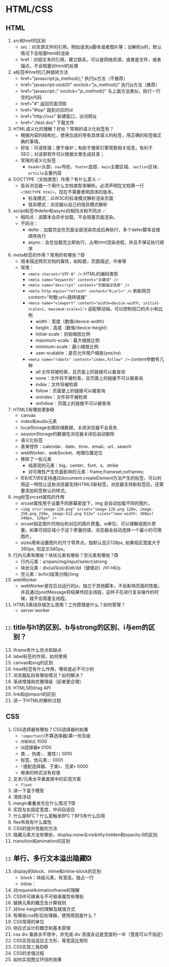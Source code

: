 # HTML/CSS
## HTML
1. src和href的区别
	- src：对资源文件的引用，例如请求js脚本或者图片等；当解析js时，默认情况下会阻塞html的渲染
	- href：对超文本的引用，建立联系，可以是网络资源，或者是文件，或者锚点，不会阻塞对html的处理
2. a标签中href的几种跳转方法
	- href="javascript:js_method();" 执行js方法（不推荐）
	- href="javascript:void(0)" onclick="js_method()" 执行js方法（推荐）
	- href="javascript:;" οnclick="js_method()" 与上面方法类似，执行一行空的js代码
	- href="#" 返回页面顶部
	- href="#top" 跳到对应的id
	- href="http://xxx" 新建窗口，访问网址
	- href="./test.doc" 下载文件
3. HTML语义化的理解？好处？常用的语义化标签有？
	- 根据内容的结构化，使用合适的带有具体语义的标签，用正确的标签做正确的事情。
	- 好处：可读性强；便于维护；有助于搜索引擎爬取相关信息，有利于SEO；对读屏软件可以根据文章生成目录；
	- 常用的语义化标签
		- `header`头部、`nav`导航、`footer`底部、`main`主要区域、`section`区块、`article`主要内容
4. DOCTYPE（文档类型）作用？有什么意义 ✅ 
	- 告诉浏览器一个用什么文档类型来解析。必须声明在文档第一行`<!DOCTYPE html>`，现在不需要表明具体的版本。
		- 标准模式：以W3C的标准模式解析渲染页面
		- 怪异模式：浏览器以自己的怪异模式解析
5. script标签中defer和async的相同点和不同点 ✅
	- 相同点：该脚本会异步加载，不会阻塞页面渲染。
	- 不同点：
		- defer：加载完会在页面全部渲染完成后再执行，多个defer脚本会按顺序执行
		- async：会在加载完立即执行，占用html渲染进程，并且不保证执行顺序
7. meta标签的作用？常用的有哪些？❎
	- 用来描述网页文档的属性，如标题，页面描述，作者等
	- 常用：
		- `<meta charset="UTF-8" />` HTML的编码类型
		- `<meta name="keywords" content="关键词" />`
		- `<meta name="descript" content="页面描述信息" />`
		- `<meta http-equiv="refresh" content="0;url=" />` 刷新网页 content="秒数;url=跳转链接"
		- `<meta name="viewport" content="width=device-width, initial-scale=1, maximum-scale=1">` 适配移动端，可以控制视口的大小和比例
			- width：宽度（数值/device-width) 
			- height：高度（数值/device-height）
			- initial-scale：初始缩放比例 
			- maximum-scale：最大缩放比例 
			- minimum-scale：最小缩放比例 
			- user-scalable：是否允许用户缩放(yes/no)
		- `<meta name="robots" content="index,follow" />` content参数有几种
			- all:文件将被检索，且页面上的链接可以备查询
			- none：文件将不被检索，且页面上的链接不可以被查询
			- index：文件将被检索
			- follow：页面是上的链接可以被查询
			- onindex：文件将不被检索
			- onfollow：页面上的链接不可以被查询
8. HTML5有哪些更新❎
	- canvas
	- video和audio元素
	- localStorage长期存储数据，关闭浏览器不会丢失
	- sessionStorage的数据在浏览器关闭后自动删除
	- 语义化标签
	- 表单控件：calendar、date、time、email、url、search
	- webWorker、webSocket、地理位置定位
	- 移除了一些元素
		- 纯表现的元素：big、center、font、s、strike
		- 对可用性产生负面影响的元素：frame,frameset,noframes;
	- IE8/IE7/IE6支持通过document.createElement方法产生的标签，可以利用这一特性让这些浏览器支持HTML5新标签，浏览器支持新标签后，还需要添加标签默认的样式。
9. img标签srcset属性的作用
	- srcset属性用于设置不同屏幕密度下，img 会自动加载不同的图片。
	- `<img src="image-128.png" srcset="image-128.png 128w, image-256.png 256w, image-512.png 512w" sizes="(max-width: 360px) 340px, 128px" />`
	- srcset指定图片的地址和对应的图片质量。w单位，可以理解成图片质量。如果可视区域小于这个质量的值，浏览器会自动选择一个最小的可用图片。
	- sizes用来设置图片的尺寸零界点。指默认显示128px, 如果视区宽度大于360px, 则显示340px。
10. 行内元素有哪些？块状元素有哪些？空元素有哪些？❎
	- 行内元素：a/span/img/input/select/strong
	- 块状元素：div/ul/li/ol/dl/dt/dd（键值对）/h1-h6/p
	- 空元素：br/hr(段落分隔)/img
11. webWorker
	- webWorker是在后台运行的js，独立于其他脚本，不会影响页面的性能，并且通过postMessage将结果传回主线程，这样子在进行复杂操作的时候，就不会阻塞主线程。
12. HTML5离线存储怎么使用？工作原理是什么？如何管理？
	- server worker
13. title与h1的区别、b与strong的区别、i与em的区别？
	- 
14. iframe有什么优点和缺点
15. label标签的作用，如何使用
16. canvas和svg的区别
17. head标签有什么作用，哪些是必不可少的
18. 浏览器乱码有哪些情况？如何解决？
19. 渐进增强和优雅降级（前者更合理）
20. HTML5的drag API
21. link和@import的区别
22. 讲一下HTML的解析过程

## CSS

1. CSS选择器有哪些？CSS选择器的权重
	- `!important`(不算选择器)第一优先级
	- `内联样式` 1000
	- id选择器`#` 0100
	- 类`.`、伪类`:`、属性`[]` 0010
	- 标签、伪元素`::` 0001
	- `*`通配选择器、子类`>`、兄弟`+` 0000
	- 继承的样式没有权值
2. 文本/元素水平垂直居中的实现方案
	- `float`
3. 讲一下盒子模型
4. 清除浮动
5. margin重叠发生在什么情况下❎
6. 实现左右固定宽度，中间自适应
7. 什么是BFC？什么是触发BFC？BFS有什么应用
8. flex布局有什么属性
9. CSS的提升性能的方法
10. 隐藏元素方法有哪些，display:none与visibility:hidden和opacity:0的区别
11. transition和animation的区别
12. 单行、多行文本溢出隐藏❎
	- 
13. display的block、inline和inline-block的区别
	- block：块级元素，有宽高，独占一行
	- inline：
14. 对requestAnimationframe的理解
15. CSS中可继承与不可继承属性有哪些
16. 替换元素的概念及计算规则
17. 对line-height的理解及赋值方式
18. 有哪些css预/后处理器，使用原因是什么？
19. CSS常用的单位
20. 响应式设计的概念和基本原理
21. css div 垂直水平居中，并完成 div 高度永远是宽度的一半（宽度可以不指定）
22. CSS实现自适应正方形、等宽高比矩形
23. CSS实现三角形❎
24. CSS的求值过程
25. 如何实现图文环绕的效果